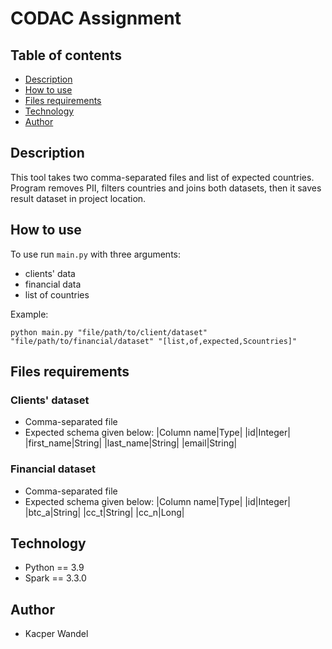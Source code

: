 # CODAC Assignment

## Table of contents
* [Description](#desc)
* [How to use](#htu)
* [Files requirements](#filesreq)
* [Technology](#tech)
* [Author](#auth)

<a href="#desc"></a>
## Description
This tool takes two comma-separated files and list of expected countries. Program removes PII, filters countries and joins both datasets, then it saves result dataset in project location.

<a href="#htu"></a>
## How to use 
To use run ```main.py``` with three arguments:
* clients' data
* financial data         
* list of countries 

Example:
```
python main.py "file/path/to/client/dataset" "file/path/to/financial/dataset" "[list,of,expected,Scountries]"
```

<a href="#filesreq"></a>
## Files requirements

### Clients' dataset
* Comma-separated file
* Expected schema given below:
|Column name|Type|
|id|Integer|
|first_name|String|
|last_name|String|
|email|String|

### Financial dataset
* Comma-separated file
* Expected schema given below:
|Column name|Type|
|id|Integer|
|btc_a|String|
|cc_t|String|
|cc_n|Long|

<a href="#tech"></a>
## Technology
* Python == 3.9
* Spark == 3.3.0

<a href="#auth"></a>
## Author
* Kacper Wandel